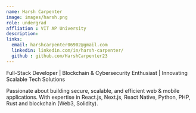 ```yaml
---
name: Harsh Carpenter
image: images/harsh.png
role: undergrad
affliation : VIT AP University
description: 
links:
  email: harshcarpenter06902@gmail.com
  linkedin: linkedin.com/in/harsh-carpenter/
  github : github.com/HarshCarpenter23
---
```



Full-Stack Developer | Blockchain & Cybersecurity Enthusiast | Innovating Scalable Tech Solutions

Passionate about building secure, scalable, and efficient web & mobile applications. With expertise in React.js, Next.js, React Native, Python, PHP, Rust and blockchain (Web3, Solidity).